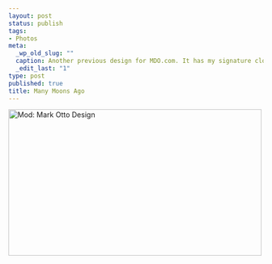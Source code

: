 ```yaml
--- 
layout: post
status: publish
tags: 
- Photos
meta: 
  _wp_old_slug: ""
  caption: Another previous design for MDO.com. It has my signature clouds and all. This design's left column was prominent influence in this quick redesign.
  _edit_last: "1"
type: post
published: true
title: Many Moons Ago
---
```

<a href="http://www.flickr.com/photos/markdotto/543213903/" title="Mod: Mark Otto Design by Mark Otto, on Flickr"><img src="http://farm2.static.flickr.com/1229/543213903_9178d6d13b_z.jpg" width="500" height="290" alt="Mod: Mark Otto Design" /></a>

